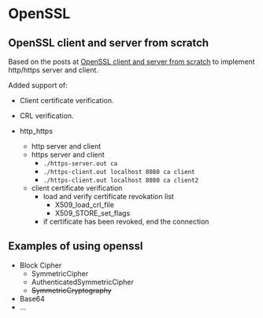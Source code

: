 # OpenSSL

## OpenSSL client and server from scratch

Based on the posts at [OpenSSL client and server from scratch](https://quuxplusone.github.io/blog/2020/01/24/openssl-part-1/) to implement http/https server and client.

Added support of:

* Client certificate verification.
* CRL verification.

* http_https
  * http server and client
  * https server and client
    * `./https-server.out ca`
    * `./https-client.out localhost 8080 ca client`
    * `./https-client.out localhost 8080 ca client2`
  * client certificate verification
    * load and verify certificate revokation list
      * X509_load_crl_file
      * X509_STORE_set_flags
    * if certificate has been revoked, end the connection

## Examples of using openssl

* Block Cipher
  * SymmetricCipher
  * AuthenticatedSymmetricCipher
  * ~~SymmetricCryptography~~
* Base64
* ...
